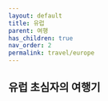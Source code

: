 ```yaml
---
layout: default
title: 유럽
parent: 여행
has_children: true
nav_order: 2
permalink: travel/europe
---
```


## 유럽 초심자의 여행기 
